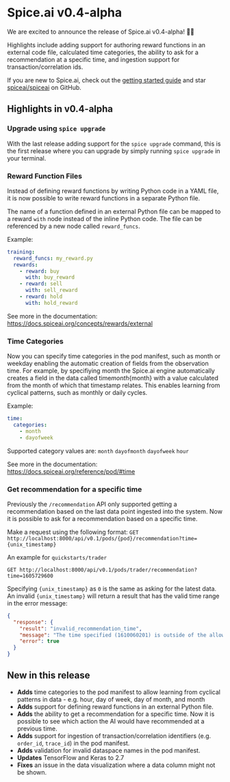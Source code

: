 # Spice.ai v0.4-alpha

We are excited to announce the release of Spice.ai v0.4-alpha! 🏄‍♂️

Highlights include adding support for authoring reward functions in an external code file, calculated time categories, the ability to ask for a recommendation at a specific time, and ingestion support for transaction/correlation ids.

If you are new to Spice.ai, check out the [getting started guide](https://docs.spiceai.org/getting-started/) and star [spiceai/spiceai](https://github.com/spiceai/spiceai) on GitHub.

## Highlights in v0.4-alpha

### Upgrade using `spice upgrade`

With the last release adding support for the `spice upgrade` command, this is the first release where you can upgrade by simply running `spice upgrade` in your terminal.

### Reward Function Files

Instead of defining reward functions by writing Python code in a YAML file, it is now possible to write reward functions in a separate Python file.

The name of a function defined in an external Python file can be mapped to a reward `with` node instead of the inline Python code. The file can be referenced by a new node called `reward_funcs`.

Example:

```yaml
training:
  reward_funcs: my_reward.py
  rewards:
    - reward: buy
      with: buy_reward
    - reward: sell
      with: sell_reward
    - reward: hold
      with: hold_reward
```

See more in the documentation: https://docs.spiceai.org/concepts/rewards/external

### Time Categories

Now you can specify time categories in the pod manifest, such as month or weekday enabling the automatic creation of fields from the observation time. For example, by specifiying month the Spice.ai engine automatically creates a field in the data called time*month*{month} with a value calculated from the month of which that timestamp relates. This enables learning from cyclical patterns, such as monthly or daily cycles.

Example:

```yaml
time:
  categories:
    - month
    - dayofweek
```

Supported category values are:
`month` `dayofmonth` `dayofweek` `hour`

See more in the documentation: https://docs.spiceai.org/reference/pod/#time

### Get recommendation for a specific time

Previously the `/recommendation` API only supported getting a recommendation based on the last data point ingested into the system. Now it is possible to ask for a recommendation based on a specific time.

Make a request using the following format:
`GET http://localhost:8000/api/v0.1/pods/{pod}/recommendation?time={unix_timestamp}`

An example for `quickstarts/trader`

`GET http://localhost:8000/api/v0.1/pods/trader/recommendation?time=1605729600`

Specifying `{unix_timestamp}` as `0` is the same as asking for the latest data. An invalid `{unix_timestamp}` will return a result that has the valid time range in the error message:

```json
{
  "response": {
    "result": "invalid_recommendation_time",
    "message": "The time specified (1610060201) is outside of the allowed range: (1610057600, 1610060200)",
    "error": true
  }
}
```

## New in this release

- **Adds** time categories to the pod manifest to allow learning from cyclical patterns in data - e.g. hour, day of week, day of month, and month
- **Adds** support for defining reward functions in an external Python file.
- **Adds** the ability to get a recommendation for a specific time. Now it is possible to see which action the AI would have recommended at a previous time.
- **Adds** support for ingestion of transaction/correlation identifiers (e.g. `order_id`, `trace_id`) in the pod manifest.
- **Adds** validation for invalid dataspace names in the pod manifest.
- **Updates** TensorFlow and Keras to 2.7
- **Fixes** an issue in the data visualization where a data column might not be shown.
